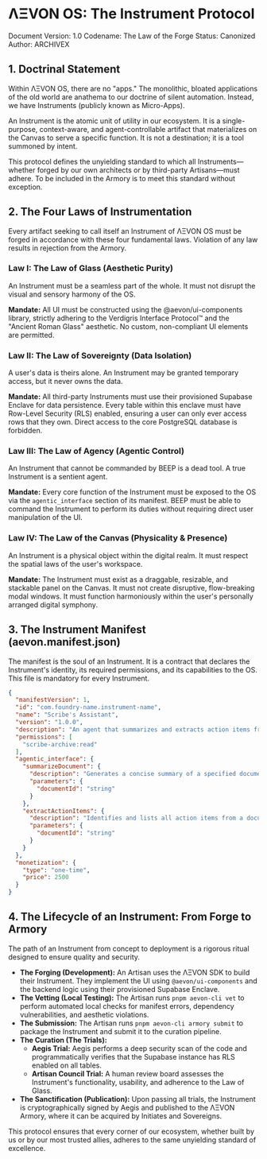 # ΛΞVON OS: The Instrument Protocol
Document Version: 1.0
Codename: The Law of the Forge
Status: Canonized
Author: ARCHIVEX

## 1. Doctrinal Statement
Within ΛΞVON OS, there are no "apps." The monolithic, bloated applications of the old world are anathema to our doctrine of silent automation. Instead, we have Instruments (publicly known as Micro-Apps).

An Instrument is the atomic unit of utility in our ecosystem. It is a single-purpose, context-aware, and agent-controllable artifact that materializes on the Canvas to serve a specific function. It is not a destination; it is a tool summoned by intent.

This protocol defines the unyielding standard to which all Instruments—whether forged by our own architects or by third-party Artisans—must adhere. To be included in the Armory is to meet this standard without exception.

## 2. The Four Laws of Instrumentation
Every artifact seeking to call itself an Instrument of ΛΞVON OS must be forged in accordance with these four fundamental laws. Violation of any law results in rejection from the Armory.

### Law I: The Law of Glass (Aesthetic Purity)
An Instrument must be a seamless part of the whole. It must not disrupt the visual and sensory harmony of the OS.

**Mandate:** All UI must be constructed using the @aevon/ui-components library, strictly adhering to the Verdigris Interface Protocol™ and the "Ancient Roman Glass" aesthetic. No custom, non-compliant UI elements are permitted.

### Law II: The Law of Sovereignty (Data Isolation)
A user's data is theirs alone. An Instrument may be granted temporary access, but it never owns the data.

**Mandate:** All third-party Instruments must use their provisioned Supabase Enclave for data persistence. Every table within this enclave must have Row-Level Security (RLS) enabled, ensuring a user can only ever access rows that they own. Direct access to the core PostgreSQL database is forbidden.

### Law III: The Law of Agency (Agentic Control)
An Instrument that cannot be commanded by BEEP is a dead tool. A true Instrument is a sentient agent.

**Mandate:** Every core function of the Instrument must be exposed to the OS via the `agentic_interface` section of its manifest. BEEP must be able to command the Instrument to perform its duties without requiring direct user manipulation of the UI.

### Law IV: The Law of the Canvas (Physicality & Presence)
An Instrument is a physical object within the digital realm. It must respect the spatial laws of the user's workspace.

**Mandate:** The Instrument must exist as a draggable, resizable, and stackable panel on the Canvas. It must not create disruptive, flow-breaking modal windows. It must function harmoniously within the user's personally arranged digital symphony.

## 3. The Instrument Manifest (aevon.manifest.json)
The manifest is the soul of an Instrument. It is a contract that declares the Instrument's identity, its required permissions, and its capabilities to the OS. This file is mandatory for every Instrument.

```json
{
  "manifestVersion": 1,
  "id": "com.foundry-name.instrument-name",
  "name": "Scribe's Assistant",
  "version": "1.0.0",
  "description": "An agent that summarizes and extracts action items from documents.",
  "permissions": [
    "scribe-archive:read"
  ],
  "agentic_interface": {
    "summarizeDocument": {
      "description": "Generates a concise summary of a specified document.",
      "parameters": {
        "documentId": "string"
      }
    },
    "extractActionItems": {
      "description": "Identifies and lists all action items from a document.",
      "parameters": {
        "documentId": "string"
      }
    }
  },
  "monetization": {
    "type": "one-time",
    "price": 2500
  }
}
```

## 4. The Lifecycle of an Instrument: From Forge to Armory
The path of an Instrument from concept to deployment is a rigorous ritual designed to ensure quality and security.

*   **The Forging (Development):** An Artisan uses the ΛΞVON SDK to build their Instrument. They implement the UI using `@aevon/ui-components` and the backend logic using their provisioned Supabase Enclave.
*   **The Vetting (Local Testing):** The Artisan runs `pnpm aevon-cli vet` to perform automated local checks for manifest errors, dependency vulnerabilities, and aesthetic violations.
*   **The Submission:** The Artisan runs `pnpm aevon-cli armory submit` to package the Instrument and submit it to the curation pipeline.
*   **The Curation (The Trials):**
    *   **Aegis Trial:** Aegis performs a deep security scan of the code and programmatically verifies that the Supabase instance has RLS enabled on all tables.
    *   **Artisan Council Trial:** A human review board assesses the Instrument's functionality, usability, and adherence to the Law of Glass.
*   **The Sanctification (Publication):** Upon passing all trials, the Instrument is cryptographically signed by Aegis and published to the ΛΞVON Armory, where it can be acquired by Initiates and Sovereigns.

This protocol ensures that every corner of our ecosystem, whether built by us or by our most trusted allies, adheres to the same unyielding standard of excellence.